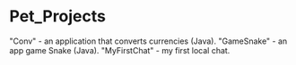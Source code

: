 # Pet_Projects
"Conv" - an application that converts currencies (Java).
"GameSnake" - an app game Snake (Java).
"MyFirstChat" - my first local chat.